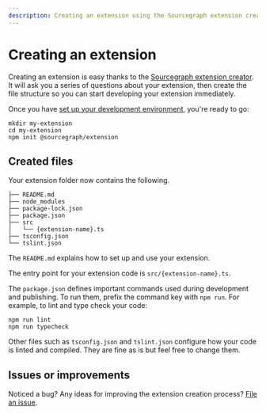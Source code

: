 ```yaml
---
description: Creating an extension using the Sourcegraph extension creator.
---
```


# Creating an extension

Creating an extension is easy thanks to the [Sourcegraph extension creator](https://github.com/sourcegraph/create-extension). It will ask you a series of questions about your extension, then create the file structure so you can start developing your extension immediately.

Once you have [set up your development environment](development_environment.md), you're ready to go:

```shell
mkdir my-extension
cd my-extension
npm init @sourcegraph/extension
```

## Created files

Your extension folder now contains the following.

```shell
├── README.md
├── node_modules
├── package-lock.json
├── package.json
├── src
│   └── {extension-name}.ts
├── tsconfig.json
└── tslint.json
```

The `README.md` explains how to set up and use your extension.

The entry point for your extension code is `src/{extension-name}.ts`.

The `package.json` defines important commands used during development and publishing. To run them, prefix the command key with `npm run`. For example, to lint and type check your code:

```shell
npm run lint
npm run typecheck
```

Other files such as `tsconfig.json` and `tslint.json` configure how your code is linted and compiled. They are fine as is but feel free to change them.

## Issues or improvements

Noticed a bug? Any ideas for improving the extension creation process? [File an issue](https://github.com/sourcegraph/create-extension/issues).

